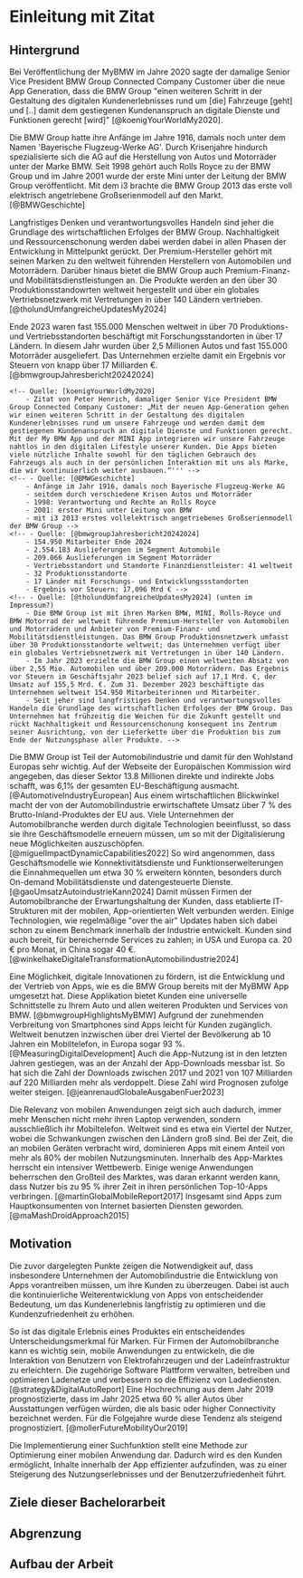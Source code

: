 # Einleitung mit Zitat

## Hintergrund

Bei Veröffentlichung der MyBMW im Jahre 2020 sagte der damalige Senior Vice President BMW Group Connected Company Customer über die neue App Generation, dass die BMW Group "einen weiteren Schritt in der Gestaltung des digitalen Kundenerlebnisses rund um [die] Fahrzeuge [geht] und [..] damit dem gestiegenen Kundenanspruch an digitale Dienste und Funktionen gerecht [wird]" [@koenigYourWorldMy2020]. 

Die BMW Group hatte ihre Anfänge im Jahre 1916, damals noch unter dem Namen 'Bayerische Flugzeug-Werke AG'. Durch Krisenjahre hindurch spezialisierte sich die AG auf die Herstellung von Autos und Motorräder unter der Marke BMW. Seit 1998 gehört auch Rolls Royce zu der BMW Group und im Jahre 2001 wurde der erste Mini unter der Leitung der BMW Group veröffentlicht. Mit dem i3 brachte die BMW Group 2013 das erste voll elektrisch angetriebene Großserienmodell auf den Markt. [@BMWGeschichte]

Langfristiges Denken und verantwortungsvolles Handeln sind jeher die Grundlage des wirtschaftlichen Erfolges der BMW Group. Nachhaltigkeit und Ressourcenschonung werden dabei werden dabei in allen Phasen der Entwicklung in Mittelpunkt gerückt. Der Premium-Hersteller gehört mit seinen Marken zu den weltweit führenden Herstellern von Automobilen und Motorrädern. Darüber hinaus bietet die BMW Group auch Premium-Finanz- und Mobilitätsdienstleistungen an. Die Produkte werden an den über 30 Produktionsstandowrten weltweit hergestellt und über ein globales Vertriebsnetzwerk mit Vertretungen in über 140 Ländern vertrieben. [@tholundUmfangreicheUpdatesMy2024] <!--Hier nochmal wegen Impressum schauen, bzw passt Zitat?-->

Ende 2023 waren fast 155.000 Menschen weltweit in über 70 Produktions- und Vertriebsstandorten beschäftigt mit Forschungsstandorten in über 17 Ländern. In diesem Jahr wurden über 2,5 Millionen Autos und fast 155.000 Motorräder ausgeliefert. Das Unternehmen erzielte damit ein Ergebnis vor Steuern von knapp über 17 Milliarden €. [@bmwgroupJahresbericht20242024]


 <!-- - BMW -->
    <!-- Quelle: [koenigYourWorldMy2020]
        - Zitat von Peter Henrich, damaliger Senior Vice President BMW Group Connected Company Customer: „Mit der neuen App-Generation gehen wir einen weiteren Schritt in der Gestaltung des digitalen Kundenerlebnisses rund um unsere Fahrzeuge und werden damit dem gestiegenen Kundenanspruch an digitale Dienste und Funktionen gerecht. Mit der My BMW App und der MINI App integrieren wir unsere Fahrzeuge nahtlos in den digitalen Lifestyle unserer Kunden. Die Apps bieten viele nützliche Inhalte sowohl für den täglichen Gebrauch des Fahrzeugs als auch in der persönlichen Interaktion mit uns als Marke, die wir kontinuierlich weiter ausbauen.“''' -->
    <!-- - Quelle: [@BMWGeschichte]
        - Anfänge im Jahr 1916, damals noch Bayerische Flugzeug-Werke AG
        - seitdem durch verschiedene Krisen Autos und Motorräder
        - 1998: Verantwortung und Rechte an Rolls Royce
        - 2001: erster Mini unter Leitung von BMW
        - mit i3 2013 erstes vollelektrisch angetriebenes Großserienmodell der BMW Group -->
    <!-- - Quelle: [@bmwgroupJahresbericht20242024]
        - 154.950 Mitarbeiter Ende 2024
        - 2.554.183 Auslieferungen im Segment Automobile
        - 209.066 Auslieferungen im Segment Motorräder
        - Vertriebsstandort und Standorte Finanzdienstleister: 41 weltweit
        - 32 Produktionsstandorte
        - 17 Länder mit Forschungs- und Entwicklungssstandorten
        - Ergebnis vor Steuern: 17,096 Mrd € -->
    <!-- - Quelle: [@tholundUmfangreicheUpdatesMy2024] (unten im Impressum?)
        - Die BMW Group ist mit ihren Marken BMW, MINI, Rolls-Royce und BMW Motorrad der weltweit führende Premium-Hersteller von Automobilen und Motorrädern und Anbieter von Premium-Finanz- und Mobilitätsdienstleistungen. Das BMW Group Produktionsnetzwerk umfasst über 30 Produktionsstandorte weltweit; das Unternehmen verfügt über ein globales Vertriebsnetzwerk mit Vertretungen in über 140 Ländern.
        - Im Jahr 2023 erzielte die BMW Group einen weltweiten Absatz von über 2,55 Mio. Automobilen und über 209.000 Motorrädern. Das Ergebnis vor Steuern im Geschäftsjahr 2023 belief sich auf 17,1 Mrd. €, der Umsatz auf 155,5 Mrd. €. Zum 31. Dezember 2023 beschäftigte das Unternehmen weltweit 154.950 Mitarbeiterinnen und Mitarbeiter.
        - Seit jeher sind langfristiges Denken und verantwortungsvolles Handeln die Grundlage des wirtschaftlichen Erfolges der BMW Group. Das Unternehmen hat frühzeitig die Weichen für die Zukunft gestellt und rückt Nachhaltigkeit und Ressourcenschonung konsequent ins Zentrum seiner Ausrichtung, von der Lieferkette über die Produktion bis zum Ende der Nutzungsphase aller Produkte. -->

Die BMW Group ist Teil der Automobilindustrie und damit für den Wohlstand Europas sehr wichtig. Auf der Webseite der Europäischen Kommission wird angegeben, das dieser Sektor 13.8 Millionen direkte und indirekte Jobs schafft, was 6,1% der gesamten EU-Beschäftigung ausmacht. [@AutomotiveIndustryEuropean]
Aus einem wirtschaftlichen Blickwinkel macht der von der Automobilindustrie erwirtschaftete Umsatz über 7 % des Brutto-Inland-Produktes der EU aus. Viele Unternehmen der Automobilbranche werden durch digitale Technologien beeinflusst, so dass sie ihre Geschäftsmodelle erneuern müssen, um so mit der Digitalisierung neue Möglichkeiten auszuschöpfen. [@miguelImpactDynamicCapabilities2022] So wird angenommen, dass Geschäftsmodelle wie Konnektivitätsdienste und Funktionserweiterungen die Einnahmequellen um etwa 30 % erweitern könnten, besonders durch On-demand Mobilitätsdienste und datengesteuerte Dienste. [@gaoUmsatzAutoindustrieKann2024] Damit müssen Firmen der Automobilbranche der Erwartungshaltung der Kunden, dass etablierte IT-Strukturen mit der mobilen, App-orientierten Welt verbunden werden. Einige Technologien, wie regelmäßige "over the air" Updates haben sich dabei schon zu einem Benchmark innerhalb der Industrie entwickelt. Kunden sind auch bereit, für bereichernde Services zu zahlen; in USA und Europa ca. 20 € pro Monat, in China sogar 40 €. [@winkelhakeDigitaleTransformationAutomobilindustrie2024]

<!-- - Automobilindustrie
    <!-- - Quelle: [@AutomotiveIndustryEuropean]
        - Automobilindustrie für Europas Wohlstand wichtig
        - Automobilsektor schafft 13.8 Millionen direkte und indirekte Jobs, was 6.1% der gesamten EU-Beschäftigung ausmacht
        - 2.6 Millionen Personen arbeiten in der direkten Herstellung von Kraftfahrzeugen, das macht 8.5% der EU-Beschäftigung der Herrstellung aus
    - Quelle: [@miguelImpactDynamicCapabilities2022]
        - Von den 13.8 Millionen Leuten, die in dem EU Automobilsektor arbeiten: Manufacturing 3.5 Millionen, sales and maintenance 4.5 Millionen, Transport 5.1 Millionen
        - Aus wirtschaftlicher Sicht macht der von der Automobilindustrie erwirtschaftete Umsatz über 7 % des BIP der EU aus. 
        - Automobilbranche wird durch digitale Technologien beeinflusst, also müssen Unternehmen Geschäftsmodelle durch Entwicklung ihrer dynamischen Fähigkeiten erneuern 
        - Digitalisierung schafft Möglichkeit für Unternehmen mit Kunden zu interagieren, was neue Geschäftsmodelle schaffen kann und neue Wege wie Unternehmen mit Kunden/Verbrauchern in Kontakt bleien und so Werte für sie schaffen kann
        - Erfolg von Unternehmen u. a. vorallem davon ab, die Wettbewerbsfähigkeit auf dem Markt zu steigern, um Kundenzufriedenheit zui erreichen
        - Die Automobilindustrie wird größtenteils durch digitale Innovationen angetrieben (Soziale Netzwerke, Autonomes Autos, Connectivity, Big Data). Dadurch müssen Business Models mit der Technologie, Advances und deren Effekten mithalten. Z.B. Car sharing Plattformen oder Telematic services -->

Eine Möglichkeit, digitale Innovationen zu fördern, ist die Entwicklung und der Vertrieb von Apps, wie es die BMW Group bereits mit der MyBMW App umgesetzt hat. Diese Applikation bietet Kunden eine universelle Schnittstelle zu Ihrem Auto und allen weiteren Produkten und Services von BMW. [@bmwgroupHighlightsMyBMW] Aufgrund der zunehmenden Verbreitung von Smartphones sind Apps leicht für Kunden zugänglich.
Weltweit benutzen inzwischen über drei Viertel der Bevölkerung ab 10 Jahren ein Mobiltelefon, in Europa sogar 93 %. [@MeasuringDigitalDevelopment]
Auch die App-Nutzung ist in den letzten Jahren gestiegen, was an der Anzahl der App-Downloads messbar ist. So hat sich die Zahl der Downloads zwischen 2017 und 2021 von 107 Milliarden auf 220 Milliarden mehr als verdoppelt. Diese Zahl wird Prognosen zufolge weiter steigen. [@jeanrenaudGlobaleAusgabenFuer2023]

Die Relevanz von mobilen Anwendungen zeigt sich auch dadurch, immer mehr Menschen nicht mehr ihren Laptop verwenden, sondern ausschließlich ihr Mobiltelefon. Weltweit sind es etwa ein Viertel der Nutzer, wobei die Schwankungen zwischen den Ländern groß sind. Bei der Zeit, die an mobilen Geräten verbracht wird, dominieren Apps mit einem Anteil von mehr als 80% der mobilen Nutzungsminuten. Innerhalb des App-Marktes herrscht ein intensiver Wettbewerb. Einige wenige Anwendungen beherrschen den Großteil des Marktes, was daran erkannt werden kann, dass Nutzer bis zu 95 % ihrer Zeit in ihren persönlichen Top-10-Apps verbringen. <!-- Dazu gibt es Grafik --> [@martinGlobalMobileReport2017] Insgesamt sind Apps zum Hauptkonsumenten von Internet basierten Diensten geworden. [@maMashDroidApproach2015] 

<!-- - Apps
    - Quelle [@nunkesserAppEntwicklungFuerMobile2023]
        - Nach Einführung des iPhones 2007: nach nur einem Jahr wurden eine Milliarde Apps nach Start des iOS App Stores 2008 heruntergeladen -->

<!-- - digitale produkte -->
<!-- Entwicklung Smartphonenutzung
- Quelle [@MeasuringDigitalDevelopment]
    - mehr als dreiviertel der Weltpopulation besitzt ein Mobiles Telefon (mobile phone)
    - genauer: weltweit haben über 78 % der 10 und älteren Pupulation ein mobile phone
    - 93% der individuals haben in Europe ein mobile phone
- Quelle [@martinMobilesHierarchiyNeeds2017]
    - Mobile ist zu einem Grundbedürfnis geworden Eine aktuelle Umfrage der Boston Consulting Group zeigt, dass die Verbraucher immer weniger bereit sind, auf ihre mobilen Geräte zu verzichten, selbst wenn dies auf Kosten einiger traditioneller Bedürfnisse geht. In Grafik Beispiele (Mehr als 3/10 würde dafür darauf verzichten, ihre Freunde persönlich zu sehen; 45 % sagen sie würden einen Urlaub dafür aufschieben) -->
<!-- Entwicklung Appnutzung
- Quelle [@jeanrenaudGlobaleAusgabenFuer2023]
    - Geld
        - 2019: über 112 Mrd $ für kostenpflichtige Apps und In-App-Käufe
        - nach weiterem Wachstum: 2022 236 Mrd. $
        - dabei immer der Großteil für In-App-Käufe (z.b. 2022 204.9 mrd inapp und 5.25 bezahlte apps) -> Anteil der bezahlten Apps rückläufig und bewegt sich nach Prognosen immer mehr auf 2% zu
    - App-Downloads
        - Anzahl der Downloads ist in den vergangenen Jahren gestiegen und ist auch prognostiziert, dass es weiter steigt
        - 2022 z.b. 235 Mrd.
        - In Spanne 2017-2021 hat sich Anzahl von 107.1 Mrd auf 220.2 Mrd mehr als verdoppelt
- Quelle [@martinMobilesHierarchiyNeeds2017]
    - Immer mehr Vertrauen in Mobile Apps: Das Bankpublikum vertraut dem Mobiltelefon und verlässt den Desktop Trotz historischer Bedenken der Verbraucher in Bezug auf die Sicherheit des Mobiltelefons übertrifft das Bankpublikum nun weitgehend den Desktop. Mehr als 50 % dieser Nutzer haben den Desktop für ihre Bankgeschäfte komplett aufgegeben.
    - Zusammensetzung der Nutzer: Die Publikumslandschaft ist von Region zu Region sehr unterschiedlich, wobei einige Märkte wie Indonesien die Desktop-Phase fast übersprungen haben, während andere Märkte eine riesige, ausschließlich mobile Bevölkerung aufweisen. Gute Grafik: 
    ![Source: Source: comScore MMX Multi-Platform, January 2017 (falls ich des brauche) \label{martinMobilesHierarchiyNeeds2017_composition}](source/figures/martinMobilesHierarchiyNeeds2017_composition.png){ width=100% }
- Quelle [@martinGlobalMobileReport2017]
    - Jeder Hinweis auf „mobil“ bedeutet die Kombination aus Smartphone und Tablet. Wenn sich die Daten speziell auf Smartphones oder Tablets beziehen, werden sie entsprechend gekennzeichnet.
    - Apps dominieren den Anteil der mobilen Zeit in allen Märkten Mehr als 80 % der mobilen Minuten in allen Märkten werden mit Apps verbracht (Grafik dazu: Spitzenreiter Argentinien mit 94%, Deutschland bei 89%, USA 87%, UK 80%)
    - Mehr als 1⁄4 der weltweit gemessenen Nutzer nutzen nur noch das Mobiltelefon. In allen außer 3 Märkten sind 70 % und mehr der Nutzer im Laufe des Monats mobil aktiv. In Indien nutzen 70 % NUR das Handy (Grafik dazu: Wenigste Only Only Deutschland mit 40 %, Frankreich meiste Desktop Only ca. 70% davon, sonst Mobile Only: China 22%, Indien 70%)
    - Mehr als 1⁄4 der Mobilfunkminuten für soziale Funktionen Soziale Netzwerke und Instant-Messenger gehören durchweg zu den beliebtesten mobilen Verhaltensweisen (Grafik dazu)
    - Der Gesamtanteil der Mobilfunkminuten wird von stark mobilitätsorientierten Kategorien bestimmt Dienste (einschließlich Instant Messaging), Unterhaltung und soziale Netzwerke treiben den Gesamtanteil an den Mobilfunkminuten in die Höhe (Grafik dazu mit UK als Beispiel)
    - Mehr als die Hälfte der Zeit, die im Einzelhandel (retail) verbracht wird, wurde in den meisten Märkten auf mobile Geräte verlagert, aber werden diese auch genutzt? (Grafik dazu, Mobile Minutes vs. Desktop: China 91%, Indien 87%, Indonesien 91%, USA 58%, UK 50%, Germany 36% & Schlusslicht)
    - Die Top-30-Apps generieren in allen Märkten über 40 % aller Mobilfunkminuten, in Indonesien und Mexiko sogar rund 60 %. (Grafik nach Ländern)
    - Einzelne Nutzer verbringen über 95 % ihrer Zeit in ihren Top-10-Apps Fast die Hälfte der gesamten mobilen Zeit wird in der meistgenutzten App verbracht, und fast die gesamte Zeit in den Top-10-Apps (Grafik dazu)
    - Die größte Anzahl von Apps sind Spiele...  In fast jedem Markt ist die Kategorie mit der größten Anzahl von Apps die der Spiele (Grafik dazu) aber die App-Minuten werden von sozialen Netzwerken und IM dominiert. Trotz einer geringeren Anzahl von Apps teilen sich diese beiden Kategorien eine unverhältnismäßig große Anzahl von Minuten (Grafik dazu)
    - Mehr als die Hälfte der Nutzer lädt keine neuen Apps herunter Nur eine Minderheit der Smartphone-Besitzer lädt mehr als eine App herunter, was die Akzeptanz neuer Apps erschwert (Grafik dazu)
    - Nur jüngere Nutzer haben eine positive Bilanz beim Herunterladen von Apps Über 35-Jährige laden eher weniger Apps herunter als vor einem Jahr und löschen sie eher schneller
- Quelle [@maMashDroidApproach2015]:
    - Mobile Apps sind zum Haupt-Konsumenten von Internet-based Seriveces geworden -->
<!-- Entwicklung Automobilmarkt
- Quelle [@gaoUmsatzAutoindustrieKann2024]
    - Angetrieben von gemeinsamer Mobilität (shared mobility), Konnektivitätsdiensten und Funktionserweiterungen könnten neue Geschäftsmodelle die Einnahmequellen im Automobilsektor um etwa 30 Prozent erweitern, was einem Betrag von 1,5 Billionen Dollar entspricht.
    - Die Einnahmen aus dem Automobilsektor werden erheblich steigen und sich auf Mobilitätsdienste auf Abruf und datengesteuerte Dienste verlagern. -->
<!-- Entwicklungen der Automobilindustrie
- Quelle [@winkelhakeDigitaleTransformationAutomobilindustrie2024]
    - "always on" als neuer Standart bei der Smartphone Nutzung
    - Unternehmen müssen der Erwartungshaltung (dass "gewachsene etablierte IT-Strukturen mit bewährten Anwendungen und enormen Datenbeständen mit der mobilen app-orientierten Welt zusammen zu bringen") = Systems of Record & System of Oepration (bewährte IT-Welt) muss mit mobiler, app-orientierter Welt verbunden werden
    - regelmäßige kostenfreie Updates der Fahrzeugsoftware "over the air" sind länger schon ein Benchmark
    - Bereitschaft für Service zu zahlen, der persönlichen Erwartungen enspricht: China 40€ pro Monat und Person, USA und Europa ca. 20 € -->
<!-- kurz My BMW App 
    - Quelle [@bmwgroupHighlightsMyBMW]
        - universelle Schnittstelle zum Fahrzeug und allen weiteren Produkten und Services von BMW -->

## Motivation

Die zuvor dargelegten Punkte zeigen die Notwendigkeit auf, dass insbesondere Unternehmen der Automobilindustrie die Entwicklung von Apps vorantreiben müssen, um ihre Kunden zu überzeugen. Dabei ist auch die kontinuierliche Weiterentwicklung von Apps von entscheidender Bedeutung, um das Kundenerlebnis langfristig zu optimieren und die Kundenzufriedenheit zu erhöhen.

So ist das digitale Erlebnis eines Produktes ein entscheidendes Unterscheidungsmerkmal für Marken. Für Firmen der Automobilbranche kann es wichtig sein, mobile Anwendungen zu entwickeln, die die Interaktion von Benutzern von Elektrofahrzeugen und der Ladeinfrastruktur zu erleichtern. Die zugehörige Software Plattform verwalten, betreiben und optimieren Ladenetze und verbessern so die Effizienz von Ladediensten. [@strategy&DigitalAutoReport]  Eine Hochrechnung aus dem Jahr 2019 prognostizierte, dass im Jahr 2025 etwa 60 % aller Autos über Ausstattungen verfügen würden, die als basic oder higher Connectivity  <!--toask: welche Begriffe hier dann?--> bezeichnet werden. Für die Folgejahre wurde diese Tendenz als steigend prognostiziert. [@mollerFutureMobilityOur2019]

Die Implementierung einer Suchfunktion stellt eine Methode zur Optimierung einer mobilen Anwendung dar. Dadurch wird es den Kunden ermöglicht, Inhalte innerhalb der App effizienter aufzufinden, was zu einer Steigerung des Nutzungserlebnisses und der Benutzerzufriedenheit führt.

<!-- - Kundenerlebnis
- Kundenzufriedenheit
- Suchfunktion
- Schneller Zugriff auf Daten -->

<!-- - Quelle [@strategy&DigitalAutoReport]:
    - Digitale Experience ist jetzt ein wichtiger Brand-Differentiator
    - Software-Plattformen und mobile Anwendungen, die die Interaktion zwischen den Besitzern von Elektrofahrzeugen und der Ladeinfrastruktur erleichtern
    - Softwareplattformen für die Verwaltung, den Betrieb und die Optimierung von Ladenetzen sowie zur Verbesserung der Effizienz von Ladediensten
- Quelle [@mollerFutureMobilityOur2019]:
    - 2019 wurder vorhergesagt, dass heute ca. 60% aller Autos mit Basis oder höheren Connectivity Ausstattungen sind -->

<!-- - Durch Suchfunktion schnellerer Zugriff auf Daten möglich, was dem Nutzer ein besseres Erlebnis gibt und die Kundenzufriedenheit steigern lässt. -->

## Ziele dieser Bachelorarbeit

<!-- erst am Ende machen! -->

<!-- - Erstellung Suchfunktion
- Kundenzufriedenheit 

Erstellung von Suchfunktion die prototypsich zwei Quellen der App vereint und damit Grundlage für eine App-umfassende Suchfunktion bildet. -->

## Abgrenzung
<!-- erst am Ende machen! -->

<!-- - Prototypisch ?

- Erst mal nur zwei Quellen. UI prototysich -->

## Aufbau der Arbeit
<!-- erst am Ende machen! -->

<!-- Vorgehen (?)
- Quelle [@nunkesserAppEntwicklungFuerMobile2023]
        - Nach Einführung des iPhones 2007: nach nur einem Jahr wurden eine Milliarde Apps nach Start des iOS App Stores 2008 heruntergeladen
        - Vorgehensweise: Ideenfindung über Design Thinking, Ausarbeitung und Umsetzung über Agile Methoden und Vermarktung über Lean Startup
        - Lebenszyklus von Projekten -->